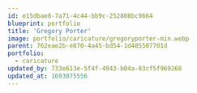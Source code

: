 ```yaml
---
id: e15dbae8-7a71-4c44-bb9c-252808bc9664
blueprint: portfolio
title: 'Gregory Porter'
image: portfolio/caricature/gregoryporter-min.webp
parent: 762eae2b-e870-4a45-bd54-1d485507701d
portfolio:
  - caricature
updated_by: 733e613e-5f4f-4943-b04a-83cf5f969268
updated_at: 1693075556
---
```

